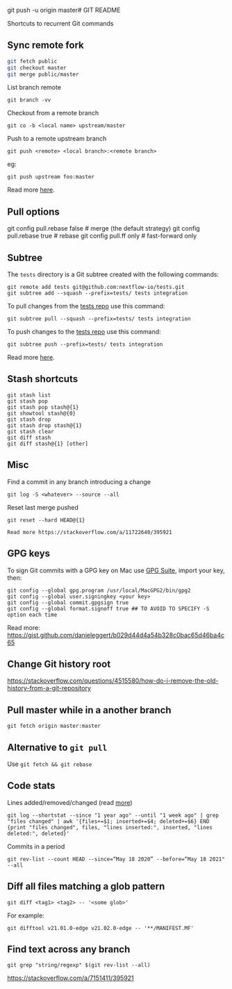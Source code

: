 git push -u origin master# GIT README 

Shortcuts to recurrent Git commands 

## Sync remote fork 

```bash
git fetch public
git checkout master
git merge public/master
```

List branch remote

    git branch -vv 

Checkout from a remote branch 

    git co -b <local name> upstream/master

Push to a remote upstream branch

    git push <remote> <local branch>:<remote branch>

eg:

    git push upstream foo:master

Read more [here](https://help.github.com/articles/syncing-a-fork/).

## Pull options

  git config pull.rebase false  # merge (the default strategy)
  git config pull.rebase true   # rebase
  git config pull.ff only       # fast-forward only


## Subtree  

The `tests` directory is a Git subtree created with the 
following commands: 

    git remote add tests git@github.com:nextflow-io/tests.git
    git subtree add --squash --prefix=tests/ tests integration


To pull changes from the [tests repo](https://github.com/nextflow-io/tests) use this command: 

    git subtree pull --squash --prefix=tests/ tests integration

To push changes to the [tests repo](https://github.com/nextflow-io/tests) use this command: 

    git subtree push --prefix=tests/ tests integration


Read more [here](https://andrey.nering.com.br/2016/git-submodules-vs-subtrees/).

## Stash shortcuts

    git stash list
    git stash pop
    git stash pop stash@{1}
    git showtool stash@{0}
    git stash drop
    git stash drop stash@{1}
    git stash clear
    git diff stash
    git diff stash@{1} [other]

## Misc 

Find a commit in any branch introducing a change

    git log -S <whatever> --source --all

Reset last merge pushed 

    git reset --hard HEAD@{1}

    Read more https://stackoverflow.com/a/11722640/395921
    
## GPG keys 

To sign Git commits with a GPG key on Mac use [GPG Suite](https://gpgtools.org/), import your key, then: 

    git config --global gpg.program /usr/local/MacGPG2/bin/gpg2
    git config --global user.signingkey <your key> 
    git config --global commit.gpgsign true 
    git config --global format.signoff true ## TO AVOID TO SPECIFY -S option each time

Read more: 
https://gist.github.com/danieleggert/b029d44d4a54b328c0bac65d46ba4c65


## Change Git history root 

https://stackoverflow.com/questions/4515580/how-do-i-remove-the-old-history-from-a-git-repository

## Pull master while in a another branch

    git fetch origin master:master

## Alternative to `git pull` 

Use `git fetch && git rebase`

## Code stats 

Lines added/removed/changed (read [more](https://gist.github.com/Xeoncross/4020489))

    git log --shortstat --since "1 year ago" --until "1 week ago" | grep "files changed" | awk '{files+=$1; inserted+=$4; deleted+=$6} END {print "files changed", files, "lines inserted:", inserted, "lines deleted:", deleted}'
    
Commits in a period 

    git rev-list --count HEAD --since=“May 18 2020” --before=“May 18 2021" --all

## Diff all files matching a glob pattern 

    git diff <tag1> <tag2> -- '<some glob>'

For example:

    git difftool v21.01.0-edge v21.02.0-edge -- '**/MANIFEST.MF'

## Find text across any branch 

    git grep "string/regexp" $(git rev-list --all)

https://stackoverflow.com/a/7151411/395921

